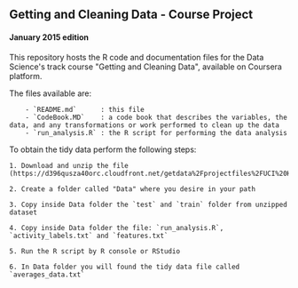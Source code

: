 
## Getting and Cleaning Data - Course Project

#### January 2015 edition


This repository hosts the R code and documentation files for the Data Science's track course "Getting and Cleaning Data", available on Coursera platform.

The files available are:

        - `README.md`      : this file
        - `CodeBook.MD`    : a code book that describes the variables, the data, and any transformations or work performed to clean up the data
        - `run_analysis.R` : the R script for performing the data analysis


To obtain the tidy data perform the following steps:

    1. Download and unzip the file (https://d396qusza40orc.cloudfront.net/getdata%2Fprojectfiles%2FUCI%20HAR%20Dataset.zip)

    2. Create a folder called "Data" where you desire in your path

    3. Copy inside Data folder the `test` and `train` folder from unzipped dataset

    4. Copy inside Data folder the file: `run_analysis.R`, `activity_labels.txt` and `features.txt`

    5. Run the R script by R console or RStudio

    6. In Data folder you will found the tidy data file called `averages_data.txt`
